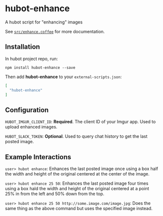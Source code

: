# hubot-enhance

A hubot script for "enhancing" images

See [`src/enhance.coffee`](src/enhance.coffee) for more documentation.

## Installation

In hubot project repo, run:

`npm install hubot-enhance --save`

Then add **hubot-enhance** to your `external-scripts.json`:

```json
[
  "hubot-enhance"
]
```

## Configuration

`HUBOT_IMGUR_CLIENT_ID`: **Required**. The client ID of your Imgur app. Used to upload enhanced images.

`HUBOT_SLACK_TOKEN`: **Optional**. Used to query chat history to get the last posted image.

## Example Interactions

`user> hubot enhance`: Enhances the last posted image once using a box half the width and height of the original centered at the center of the image.

`user> hubot enhance 25 50`: Enhances the last posted image four times using a box hald the width and height of the original centered at a point 25% in from the left and 50% down from the top.

`user> hubot enhance 25 50 http://some.image.com/image.jpg`: Does the same thing as the above command but uses the specified image instead.